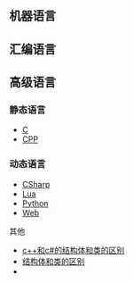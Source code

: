 ## 机器语言


## 汇编语言


## 高级语言


### 静态语言
- [C](C.md)
- [CPP](CPP.md)


### 动态语言

- [CSharp](CSharp.md)
- [Lua](Lua.md)
- [Python](Python.md)
- [Web](Web.md)

其他
- [c++和c#的结构体和类的区别](CS/CodeLanguege/c++和c#的结构体和类的区别.md)
- [结构体和类的区别](结构体和类的区别.md)
- 